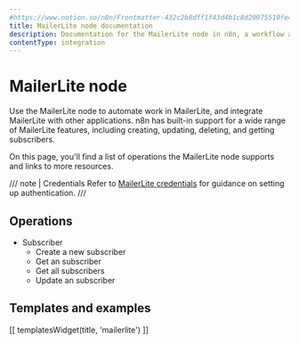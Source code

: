 ```yaml
---
#https://www.notion.so/n8n/Frontmatter-432c2b8dff1f43d4b1c8d20075510fe4
title: MailerLite node documentation
description: Documentation for the MailerLite node in n8n, a workflow automation platform. Includes details of operations and configuration, and links to examples and credentials information.
contentType: integration
---
```


# MailerLite node

Use the MailerLite node to automate work in MailerLite, and integrate MailerLite with other applications. n8n has built-in support for a wide range of MailerLite features, including creating, updating, deleting, and getting subscribers.

On this page, you'll find a list of operations the MailerLite node supports and links to more resources.

/// note | Credentials
Refer to [MailerLite credentials](/integrations/builtin/credentials/mailerlite/) for guidance on setting up authentication. 
///

## Operations

* Subscriber
    * Create a new subscriber
    * Get an subscriber
    * Get all subscribers
    * Update an subscriber

## Templates and examples

<!-- see https://www.notion.so/n8n/Pull-in-templates-for-the-integrations-pages-37c716837b804d30a33b47475f6e3780 -->
[[ templatesWidget(title, 'mailerlite') ]]
